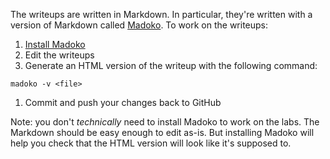 [Madoko]: http://research.microsoft.com/en-us/um/people/daan/madoko/doc/reference.html
[Install Madoko]: http://research.microsoft.com/en-us/um/people/daan/madoko/doc/reference.html#installation-and-usage

The writeups are written in Markdown. In particular, they're written with a
version of Markdown called [Madoko]. To work on the writeups:

  1. [Install Madoko]
  1. Edit the writeups
  1. Generate an HTML version of the writeup with the following command:
```
madoko -v <file>
```
  1. Commit and push your changes back to GitHub

Note: you don't *technically* need to install Madoko to work on the labs. The
Markdown should be easy enough to edit as-is. But installing Madoko will help
you check that the HTML version will look like it's supposed to.
